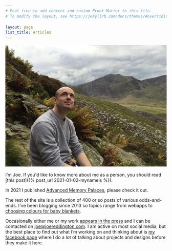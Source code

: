 ```yaml
---
# Feel free to add content and custom Front Matter to this file.
# To modify the layout, see https://jekyllrb.com/docs/themes/#overriding-theme-defaults

layout: page
list_title: Articles
---
```


![Joe Reddington in the Welsh Mountains](assets/images/profile.png)


I’m Joe. If you'd like to know more about me as a person, you should read  [this post]({% post_url 2021-01-02-mynameis %}). 

In 2021 I published [Advanced Memory Palaces](https://www.amazon.co.uk/Joe-Reddington/dp/B09GJFZ6JM), please check it out. 

The rest of the site is a collection of 400 or so posts of various odds-and-ends. I've been blogging since 2013 so topics range from webapps to [choosing colours for baby blankets](http://joereddington.com/5472/2015/11/04/its-not-baby-boy-blue.-its-sirius./).

Occasionally either me or my work [appears in the press](http://joereddington.com/media/) and I can be contacted on [joe@joereddington.com](mailto:joe@joereddington.com). I am active on most social media, but the best place to find out what I’m working on and thinking about is <a href="https://www.facebook.com/joe.reddington" onclick="getOutboundLink('my facebook page')">my facebook page</a>  where I do a lot of talking about projects and designs before they make it here.





